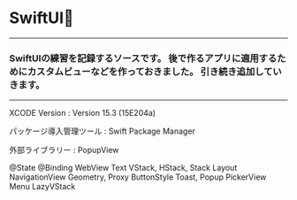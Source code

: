 # SwiftUI🍎

---
### SwiftUIの練習を記録するソースです。 後で作るアプリに適用するためにカスタムビューなどを作っておきました。 引き続き追加していきます。

---
XCODE Version : Version 15.3 (15E204a)

パッケージ導入管理ツール : Swift Package Manager  

外部ライブラリー : PopupView

@State
@Binding
WebView
Text
VStack, HStack, Stack
Layout
NavigationView
Geometry, Proxy
ButtonStyle
Toast, Popup
PickerView
Menu
LazyVStack

